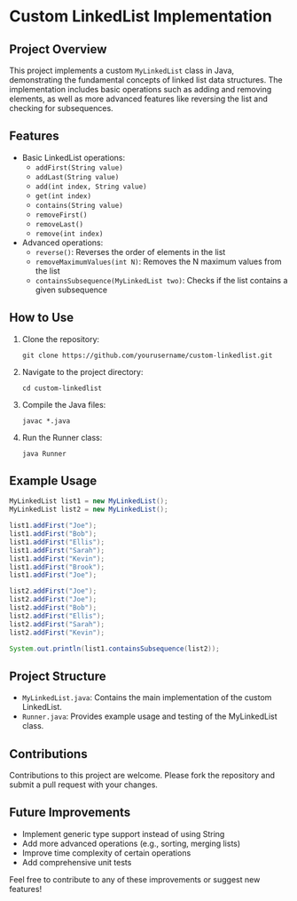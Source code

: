 # Custom LinkedList Implementation

## Project Overview

This project implements a custom `MyLinkedList` class in Java, demonstrating the fundamental concepts of linked list data structures. The implementation includes basic operations such as adding and removing elements, as well as more advanced features like reversing the list and checking for subsequences.

## Features

- Basic LinkedList operations:
  - `addFirst(String value)`
  - `addLast(String value)`
  - `add(int index, String value)`
  - `get(int index)`
  - `contains(String value)`
  - `removeFirst()`
  - `removeLast()`
  - `remove(int index)`
- Advanced operations:
  - `reverse()`: Reverses the order of elements in the list
  - `removeMaximumValues(int N)`: Removes the N maximum values from the list
  - `containsSubsequence(MyLinkedList two)`: Checks if the list contains a given subsequence

## How to Use

1. Clone the repository:
   ```
   git clone https://github.com/yourusername/custom-linkedlist.git
   ```

2. Navigate to the project directory:
   ```
   cd custom-linkedlist
   ```

3. Compile the Java files:
   ```
   javac *.java
   ```

4. Run the Runner class:
   ```
   java Runner
   ```

## Example Usage

```java
MyLinkedList list1 = new MyLinkedList();
MyLinkedList list2 = new MyLinkedList();

list1.addFirst("Joe");
list1.addFirst("Bob");
list1.addFirst("Ellis");
list1.addFirst("Sarah");
list1.addFirst("Kevin");
list1.addFirst("Brook");
list1.addFirst("Joe");

list2.addFirst("Joe");
list2.addFirst("Joe");
list2.addFirst("Bob");
list2.addFirst("Ellis");
list2.addFirst("Sarah");
list2.addFirst("Kevin");

System.out.println(list1.containsSubsequence(list2));
```

## Project Structure

- `MyLinkedList.java`: Contains the main implementation of the custom LinkedList.
- `Runner.java`: Provides example usage and testing of the MyLinkedList class.

## Contributions

Contributions to this project are welcome. Please fork the repository and submit a pull request with your changes.


## Future Improvements

- Implement generic type support instead of using String
- Add more advanced operations (e.g., sorting, merging lists)
- Improve time complexity of certain operations
- Add comprehensive unit tests

Feel free to contribute to any of these improvements or suggest new features!
